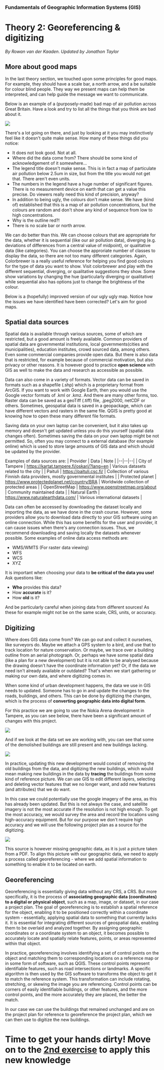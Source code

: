### Fundamentals of Geographic Information Systems (GIS)

# Theory 2: Georeferencing & digitizing

*By Rowan van der Kaaden. Updated by Jonathon Taylor*

## More about good maps

In the last theory section, we touched upon some principles for good maps. For example, they should have a scale bar, a north arrow, and a be suitable for colour blind people. They way we present maps can help them be interpreted, and can help guide the message we want to communicate.

Below is an example of a (purposely-made) bad map of air pollution across Great Britain. Have a look and try to list all the things that you think are bad about it.


![](https://raw.githubusercontent.com/Tampere-University-Urban-Physics/fundamentals-of-gis/master/Assets/2_Theory/bad_map.png)

There's a lot going on there, and just by looking at it you may instinctively feel like it doesn't quite make sense. How many of these things did you notice:
- It does not look good. Not at all. 
- Where did the data come from? There should be some kind of acknowledgement of it somewhere...
- The legend title doesn't make sense. This is in fact a map of particulate air pollution below 2.5um in size, but from the title you would not get that. There aren't even units.
- The numbers in the legend have a huge number of significant figures. There is no measurement device on earth that can get a value this precise. Do viewers really need this kind of precision, anyway?
- In addition to being ugly, the colours don't make sense. We have (kind of) established that this is a map of air pollution concentrations, but the colours are random and don't show any kind of sequence from low to high concentrations.
- Why is the outline red?!
- There is no scale bar or north arrow.

We can do better than this. We can choose colours that are appropriate for the data, whether it is sequential (like our air pollution data), diverging (e.g. deviations of differences from a central value of midpoint), or qualitative data (like categories). You can choose the approriate number of classes to display the data, so there are not too many different categories. Again, Colorbrewer is a really useful reference for helping you find good colours for the type of data you want to show. Visit colorbrewer and play with the different sequential, diverging, or qualitative suggestions they show. Some show variations by changing the hue (particularly diverging or qualitative) while sequential also has options just to change the brightness of the colour.

Below is a (hopefully) improved version of our ugly ugly map. Notice how the issues we have identified have been corrected? Let's aim for good maps.

## Spatial data sources

Spatial data is available through various sources, some of which are restricted, but a good amount is freely available. Common providers of spatial data are governmental institutions, local governments(cities and municipalities), education institutes, crowd sourced data, among others. Even some commercial companies provide open data. But there is also data that is restricted, for example because of commercial motivation, but also privacy or other reasons. It is however good to practice **open science** with GIS as well to make the data and research as accessible as possible.   

Data can also come in a variety of formats. Vector data can be saved in formats such as a shapefile (.shp) which is a proprietary format from ArcGIS. If you want to work with Google Earth, then you would use the Google vector formats of .kml or .kmz. And there are many other forms, too. Raster data can be saved as a geoTiff (.tiff) file, .jpeg2000, netCDF or others. Sometimes, geospatial data is saved in a geopackage, which can have different vectors and rasters in the same file. QGIS is pretty good at knowing how to open these many different file formats.

Saving data on your own laptop can be convenient, but it also takes up memory and doesn't get updated unless you do this yourself (spatial data changes often). Sometimes saving the data on your own laptop might be not permitted. So, often you may connect to a external database (for example online) which is used to store large amounts of GIS data and which should be updated by the provider.

Examples of data sources are:
| Provider | Data | Note |
|--|--|--|
| City of Tampere | https://kartat.tampere.fi/oskari/?lang=en | Various datasets related to the city |
| Paituli | https://paituli.csc.fi/ | Collection of various Finnish data providers, mostly governmental institutes |
| Protected planet | https://www.protectedplanet.net/country/BRA | Worldwide collection of protected areas  |
| OpenStreetMap | https://www.openstreetmap.org/about | Community maintained data |
| Natural Earth | https://www.naturalearthdata.com/ | Various international datasets |

Data can often be accessed by downloading the dataset locally and importing the data, as we have done in the crash course. However, some providers allow you to download data directly to your GIS software using an online connection. While this has some benefits for the user and provider, it can cause issues when there's any connection issues. Thus, we recommend downloading and saving locally the datasets whenever possible. Some examples of online data access methods are:
- WMS/WMTS (For raster data viewing)
- WFS
- WCS
- XYZ

It is important when choosing your data to **be critical of the data you use!** Ask questions like:
- **Who** provides this data?
- How **accurate** is it?
- How **old** is it?

And be particularly careful when joining data from different sources! As these for example might not be on the same scale, CRS, units, or accuracy. 

## Digitizing

Where does GIS data come from? We can go out and collect it ourselves, like surveyors do. Maybe we attach a GPS system to a bird, and use that to track location for nature conservation. Or maybe, we trace over a building outline from an aerial photograph. Or, perhaps we have some spatial data (like a plan for a new development) but it is not able to be analysed because the drawing doesn't have the coordinate information yet? Or, if the data we need isn't already available or outdated? That's when we start gathering or making our own data, and where digitizing comes in.  

When some kind of urban development happens, the data we use in GIS needs to updated. Someone has to go in and update the changes to the roads, buildings, and others. This can be done by digitizing the changes, which is the process of **converting geographic data into digital form**. 

For this practice we are going to use the Nokia Arena development in Tampere, as you can see below, there have been a significant amount of changes with this project.

![](https://raw.githubusercontent.com/Tampere-University-Urban-Physics/fundamentals-of-gis/master/Assets/2_Theory/GIS_theory1_example.png)

And if we look at the data set we are working with, you can see that some of the demolished buildings are still present and new buildings lacking. 

![](https://raw.githubusercontent.com/Tampere-University-Urban-Physics/fundamentals-of-gis/master/Assets/2_Theory/QGIS_theory1_nokia_outdated.png)

In practice, updating this new development would consist of removing the old buildings from the data, and digitizing the new buildings, which would mean making new buildings in the data by **tracing** the buildings from some kind of reference picture. We can use GIS to edit different layers, selecting and deleting vector features that we no longer want, and add new features (and attributes) that we do want.

In this case we could potentially use the google imagery of the area, as this has already been updated. But this is not always the case, and satellite imagery is not the most accurate if the resolution is not high enough. To get the most accuracy, we would survey the area and record the locations using high-accuracy equipment. But for our purpose we don't require high accuracy and we will use the following project plan as a source for the digitizing. 

![](https://raw.githubusercontent.com/Tampere-University-Urban-Physics/fundamentals-of-gis/master/Assets/2_Theory/GIS_theory1_plan.png)

This source is however missing geographic data, as it is just a picture taken from a PDF. To align this picture with our geographic data, we need to apply a process called georeferencing - where we add spatial information to something to enable it to be located on earth. 

## Georeferencing

Georeferencing is essentially giving data without any CRS, a CRS. But more specifically, it is the process of **associating geographic data (coordinates) to a digital or physical object**, such as a map, image, or dataset, in our case a project plan. The goal of georeferencing is to establish a spatial reference for the object, enabling it to be positioned correctly within a coordinate system - essentially, applying spatial data to something that currently lacks it. It is essential for integrating different sources of geospatial data, enabling them to be overlaid and analyzed together. By assigning geographic coordinates or a coordinate system to an object, it becomes possible to accurately locate and spatially relate features, points, or areas represented within that object.

In practice, georeferencing involves identifying a set of control points on the object and matching them to corresponding locations on a reference map or in some form of software, such as QGIS. These control points represent identifiable features, such as road intersections or landmarks. A specific algorithm is then used by the GIS software to transforms the object to get it to match the reference system. This transformation can include rotating, stretching, or skewing the image you are referencing. Control points can be corners of easily identifiable buildings, or other features, and the more control points, and the more accurately they are placed, the better the match.

In our case we can use the buildings that remained unchanged and are on the project plan for reference to georeference the project plan, which we can then use to digitize the new buildings. 

# Time to get your hands dirty! Move on to the [2nd exercise](https://github.com/Tampere-University-Urban-Physics/fundamentals-of-gis/blob/master/Content/2_Exercise.md) to apply this new knowledge

<!--stackedit_data:
eyJkaXNjdXNzaW9ucyI6eyI1UHlscWNNVWkwdWQxR2pWIjp7In
RleHQiOiJHZW9yZWZlcmVuY2luZyIsInN0YXJ0Ijo0MjA5LCJl
bmQiOjQyMjN9fSwiY29tbWVudHMiOnsiWFE0d1B0MjZjdUhOck
t0eCI6eyJkaXNjdXNzaW9uSWQiOiI1UHlscWNNVWkwdWQxR2pW
Iiwic3ViIjoiZ2g6MjIxNjgxNTciLCJ0ZXh0IjoiVGhpcyB0aG
VvcnkgcmVhZHMgYSBsaXR0bGUgbW9yZSBsaWtlIGFuIGV4ZXJj
aXNlLiBJZiBwb3NzaWJsZSwgSSB3b3VsZCB1c2UgdGhpcyBvcH
BvcnR1bml0eSB0byBwcm92aWRlIG1vcmUgYmFja2dyb3VuZCBv
biBnZW9ncmFwaGljIGNvb3JkaW5hdGUgc3lzdGVtcywgcHJvam
VjdGVkIGNvb3JkaW5hdGUgc3lzdGVtcywgYW5kIGEgZmV3IHNl
bnRlbmNlcyBhYm91dCBob3cgR0lTIHRvb2xzIHNob3VsZCBiZS
BhYmxlIHRvIHRyYW5zZm9ybSBiZXR3ZWVuIHRoZW0uIiwiY3Jl
YXRlZCI6MTY4NjczMTM2MjI1OH19LCJoaXN0b3J5IjpbLTc3MD
gwMjU2MSwyMTQ0OTg0MjAsODk5MTA3NTEsMTQwNTU3NTA0Niw1
NjY0MDQ1NDQsNzM2NDkzOTc0LDEwOTI0MzM3MDVdfQ==
-->
